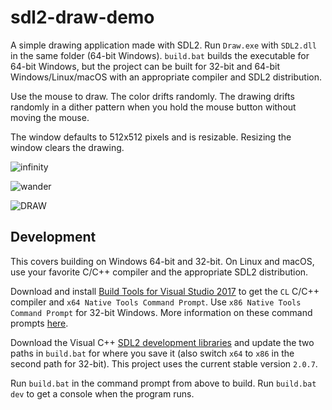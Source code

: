 # sdl2-draw-demo

A simple drawing application made with SDL2. Run `Draw.exe` with `SDL2.dll` in the same folder (64-bit Windows). `build.bat` builds the executable for 64-bit Windows, but the project can be built for 32-bit and 64-bit Windows/Linux/macOS with an appropriate compiler and SDL2 distribution.

Use the mouse to draw. The color drifts randomly. The drawing drifts randomly in a dither pattern when you hold the mouse button without moving the mouse.

The window defaults to 512x512 pixels and is resizable. Resizing the window clears the drawing.

![infinity](https://i.imgur.com/9FfAisq.gif)

![wander](https://i.imgur.com/LZj88uu.gif)

![DRAW](https://i.imgur.com/1Nfje0J.png)

## Development

This covers building on Windows 64-bit and 32-bit. On Linux and macOS, use your favorite C/C++ compiler and the appropriate SDL2 distribution.

Download and install [Build Tools for Visual Studio 2017](https://www.visualstudio.com/downloads) to get the `CL` C/C++ compiler and `x64 Native Tools Command Prompt`. Use `x86 Native Tools Command Prompt` for 32-bit Windows. More information on these command prompts  [here](https://docs.microsoft.com/en-us/cpp/build/building-on-the-command-line).

Download the Visual C++ [SDL2 development libraries](https://www.libsdl.org/download-2.0.php) and update the two paths in `build.bat` for where you save it (also switch `x64` to `x86` in the second path for 32-bit). This project uses the current stable version `2.0.7`.

Run `build.bat` in the command prompt from above to build. Run `build.bat dev` to get a console when the program runs.
